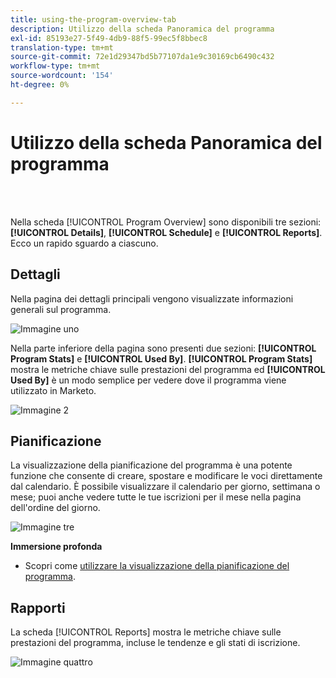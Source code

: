 ```yaml
---
title: using-the-program-overview-tab
description: Utilizzo della scheda Panoramica del programma
exl-id: 85193e27-5f49-4db9-88f5-99ec5f8bbec8
translation-type: tm+mt
source-git-commit: 72e1d29347bd5b77107da1e9c30169cb6490c432
workflow-type: tm+mt
source-wordcount: '154'
ht-degree: 0%

---
```


# Utilizzo della scheda Panoramica del programma

<br> 

Nella scheda [!UICONTROL Program Overview] sono disponibili tre sezioni: **[!UICONTROL Details]**, **[!UICONTROL Schedule]** e **[!UICONTROL Reports]**. Ecco un rapido sguardo a ciascuno.

## Dettagli

Nella pagina dei dettagli principali vengono visualizzate informazioni generali sul programma.

![Immagine uno](/help/sky/assets/programs/using-the-program-overview-tab/using-the-program-overview-tab-1.png)

Nella parte inferiore della pagina sono presenti due sezioni: **[!UICONTROL Program Stats]** e **[!UICONTROL Used By]**. **[!UICONTROL Program Stats]** mostra le metriche chiave sulle prestazioni del programma ed  **[!UICONTROL Used By]** è un modo semplice per vedere dove il programma viene utilizzato in Marketo.

![Immagine 2](/help/sky/assets/programs/using-the-program-overview-tab/using-the-program-overview-tab-2.png)

## Pianificazione

La visualizzazione della pianificazione del programma è una potente funzione che consente di creare, spostare e modificare le voci direttamente dal calendario. È possibile visualizzare il calendario per giorno, settimana o mese; puoi anche vedere tutte le tue iscrizioni per il mese nella pagina dell&#39;ordine del giorno.

![Immagine tre](/help/sky/assets/programs/using-the-program-overview-tab/using-the-program-overview-tab-3.png)

**Immersione profonda**

* Scopri come [utilizzare la visualizzazione della pianificazione del programma](/help/sky/navigating-program-schedule-view.md).

## Rapporti

La scheda [!UICONTROL Reports] mostra le metriche chiave sulle prestazioni del programma, incluse le tendenze e gli stati di iscrizione.

![Immagine quattro](/help/sky/assets/programs/using-the-program-overview-tab/using-the-program-overview-tab-4.png)
